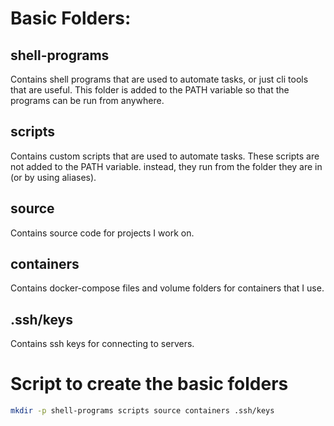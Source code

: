 # Basic Folders:

## shell-programs

Contains shell programs that are used to automate tasks, or just cli tools that are useful.
This folder is added to the PATH variable so that the programs can be run from anywhere.

## scripts

Contains custom scripts that are used to automate tasks.
These scripts are not added to the PATH variable. instead, they run from the folder they are in (or by using aliases).

## source

Contains source code for projects I work on.

## containers

Contains docker-compose files and volume folders for containers that I use.

## .ssh/keys

Contains ssh keys for connecting to servers.

# Script to create the basic folders

```bash
mkdir -p shell-programs scripts source containers .ssh/keys
```
